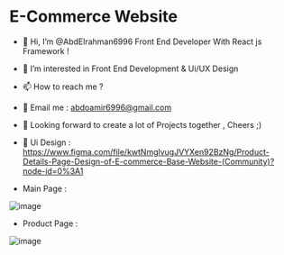 # E-Commerce Website

- 👋 Hi, I’m @AbdElrahman6996 Front End Developer With React js Framework !
- 👀 I’m interested in Front End Development & Ui/UX Design
- 📫 How to reach me ?
- 📧 Email me : abdoamir6996@gmail.com
- 🌱 Looking forward to create a lot of Projects together , Cheers ;)
- 🎨 Ui Design : https://www.figma.com/file/kwtNmglvugJVYXen92BzNg/Product-Details-Page-Design-of-E-commerce-Base-Website-(Community)?node-id=0%3A1

- Main Page : 

![image](https://user-images.githubusercontent.com/100623881/192157703-1c53d11b-e22c-4642-b9e3-0e07250a6789.png)

- Product Page :

![image](https://user-images.githubusercontent.com/100623881/192157773-f90267a0-bad4-4fcf-98b9-65088140ef5a.png)
